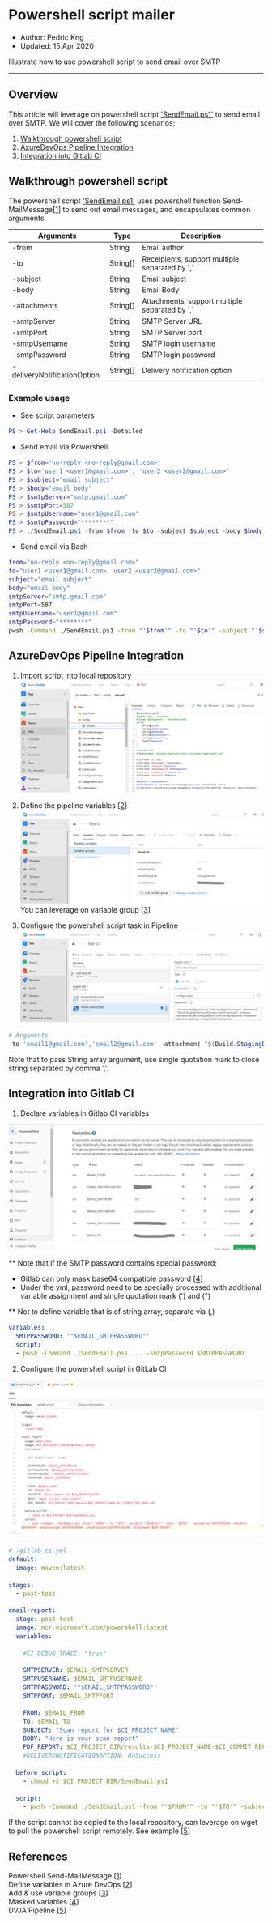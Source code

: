# Powershell script mailer
* Author: Pedric Kng
* Updated: 15 Apr 2020

Illustrate how to use powershell script to send email over SMTP


***
## Overview
This article will leverage on powershell script ['SendEmail.ps1'](SendEmail.ps1) to send email over SMTP. We will cover the following scenarios;
1. [Walkthrough powershell script](#Walkthrough-powershell-script)
2. [AzureDevOps Pipeline Integration](#AzureDevOps-Pipeline-Integration)
3. [Integration into Gitlab CI](#Integration-into-Gitlab-CI)


## Walkthrough powershell script
The powershell script ['SendEmail.ps1'](SendEmail.ps1) uses powershell function Send-MailMessage[[1]] to send out email messages, and encapsulates common arguments.

| Arguments     | Type               | Description               |
| ------------- |-----------|-----------------|
| -from            | String     | Email author|
| -to           | String[] | Receipients, support multiple separated by ',' |
| -subject            |  String | Email subject|
| -body            | String | Email Body|
| -attachments            | String[] | Attachments, support multiple separated by ','|
| -smtpServer            | String | SMTP Server URL|
| -smtpPort            | String | SMTP Server port|
| -smtpUsername            | String | SMTP login username|
| -smtpPassword            | String | SMTP login password|
| -deliveryNotificationOption            | String[] | Delivery notification option|


### Example usage
- See script parameters
```powershell
PS > Get-Help SendEmail.ps1 -Detailed
```

- Send email via Powershell
```powershell
PS > $from='no-reply <no-reply@gmail.com>'
PS > $to='user1 <user1@gmail.com>', 'user2 <user2@gmail.com>'
PS > $subject="email subject"
PS > $body="email body"
PS > $smtpServer="smtp.gmail.com"
PS > $smtpPort=587
PS > $smtpUsername="user1@gmail.com"
PS > $smtpPassword="********"
PS > ./SendEmail.ps1 -from $from -to $to -subject $subject -body $body -smtpServer $smtpServer -smtpPort $smtpPort -smtpUsername $smtpUsername -smtpPassword $smtpPassword
```

- Send email via Bash
```bash
from="no-reply <no-reply@gmail.com>"
to="user1 <user1@gmail.com>, user2 <user2@gmail.com>"
subject="email subject"
body="email body"
smtpServer="smtp.gmail.com"
smtpPort=587
smtpUsername="user1@gmail.com"
smtpPassword="********"
pwsh -Command ./SendEmail.ps1 -from "'$from'" -to "'$to'" -subject "'$subject'" -body "'$body'" -smtpServer $smtpServer -smtpPort $smtpPort -smtpUsername $smtpUsername -smtpPassword $smtpPassword
```


## AzureDevOps Pipeline Integration

1. Import script into local repository
![Import script into local repository](assets/azuredevops-01.png)

2. Define the pipeline variables [[2]]
![Define the pipeline variables](assets/azuredevops-02.png)
 You can leverage on variable group [[3]]

3. Configure the powershell script task in Pipeline
![Configure the powershell script task in Pipeline](assets/azuredevops-03.png)

 ```Powershell
 # Arguments
 -to 'email1@gmail.com','email2@gmail.com' -attachment "$(Build.StagingDirectory)\$(System.TeamProject).pdf" -smtpuser $(emailSmtpUser) -smtppassword $(emailSmtpPassword) -smtpserver $(emailSmtpServer) -smtpport $(emailSmtpPort)
 ```
 Note that to pass String array argument, use single quotation mark to close string separated by comma ','.

## Integration into Gitlab CI

1. Declare variables in Gitlab CI variables

![Declare variables in Gitlab CI variables](assets/gitlabci-01.png)

** Note that if the SMTP password contains special password;   
- Gitlab can only mask base64 compatible password [[4]]  
- Under the yml, password need to be specially processed with additional variable assignment and single quotation mark (') and (")

** Not to define variable that is of string array, separate via (,)

```yml
variables:
  SMTPPASSWORD: '"$EMAIL_SMTPPASSWORD"'
  script:
  - pwsh -Command ./SendEmail.ps1 ... -smtpPassword $SMTPPASSWORD
```

2. Configure the powershell script in GitLab CI

![Configure the powershell script in GitLab CI](assets/gitlabci-02.png)

```yml
# .gitlab-ci.yml
default:
  image: maven:latest

stages:
  - post-test

email-report:
  stage: post-test
  image: mcr.microsoft.com/powershell:latest
  variables:

    #CI_DEBUG_TRACE: "true"

    SMTPSERVER: $EMAIL_SMTPSERVER
    SMTPUSERNAME: $EMAIL_SMTPUSERNAME
    SMTPPASSWORD: '"$EMAIL_SMTPPASSWORD"'
    SMTPPORT: $EMAIL_SMTPPORT

    FROM: $EMAIL_FROM
    TO: $EMAIL_TO
    SUBJECT: "Scan report for $CI_PROJECT_NAME"
    BODY: "Here is your scan report"
    PDF_REPORT: $CI_PROJECT_DIR/results-$CI_PROJECT_NAME-$CI_COMMIT_REF_NAME.pdf
    #DELIVERYNOTIFICATIONOPTION: OnSuccess

  before_script:
    - chmod +x $CI_PROJECT_DIR/SendEmail.ps1

  script:
    - pwsh -Command ./SendEmail.ps1 -from "'$FROM'" -to "'$TO'" -subject "'$SUBJECT'" -body "'$BODY'" -smtpServer $SMTPSERVER -smtpPort $SMTPPORT -smtpUsername $SMTPUSERNAME -smtpPassword $SMTPPASSWORD -attachment $PDF_REPORT
```

If the script cannot be copied to the local repository, can leverage on wget to pull the powershell script remotely. See example [[5]]


## References
Powershell Send-MailMessage [[1]]  
Define variables in Azure DevOps [[2]]  
Add & use variable groups [[3]]  
Masked variables [[4]]  
DVJA Pipeline [[5]]  

[1]:https://docs.microsoft.com/en-us/powershell/module/microsoft.powershell.utility/send-mailmessage "Powershell Send-MailMessage"
[2]:https://docs.microsoft.com/en-us/azure/devops/pipelines/process/variables?view=azure-devops&tabs=yaml%2Cbatch "Define variables in Azure DevOps"
[3]:https://docs.microsoft.com/en-us/azure/devops/pipelines/library/variable-groups?view=azure-devops "Add & use variable groups"
[4]:https://docs.gitlab.com/ee/ci/variables/#masked-variables "Masked variables"
[5]:https://gitlab.com/cxdemosg/dvja/-/blob/checkmarx-emailreport/.gitlab-ci.yml "DVJA Pipeline"
